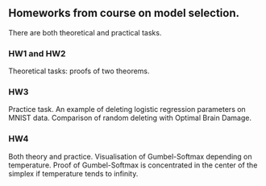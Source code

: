 ## Homeworks from course on model selection.

There are both theoretical and practical tasks.

### HW1 and HW2
Theoretical tasks: proofs of two theorems.

### HW3
Practice task. An example of deleting logistic regression parameters on MNIST data. 
Comparison of random deleting with Optimal Brain Damage.

### HW4
Both theory and practice.
Visualisation of Gumbel-Softmax depending on temperature.
Proof of Gumbel-Softmax is concentrated in the center of the simplex if temperature tends to infinity.
